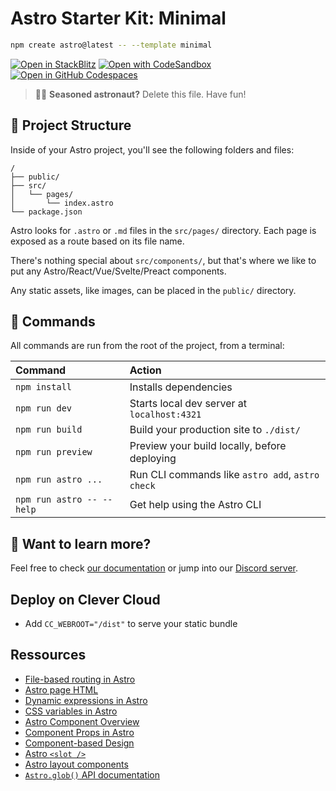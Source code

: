 # Astro Starter Kit: Minimal

```sh
npm create astro@latest -- --template minimal
```

[![Open in StackBlitz](https://developer.stackblitz.com/img/open_in_stackblitz.svg)](https://stackblitz.com/github/withastro/astro/tree/latest/examples/minimal)
[![Open with CodeSandbox](https://assets.codesandbox.io/github/button-edit-lime.svg)](https://codesandbox.io/p/sandbox/github/withastro/astro/tree/latest/examples/minimal)
[![Open in GitHub Codespaces](https://github.com/codespaces/badge.svg)](https://codespaces.new/withastro/astro?devcontainer_path=.devcontainer/minimal/devcontainer.json)

> 🧑‍🚀 **Seasoned astronaut?** Delete this file. Have fun!

## 🚀 Project Structure

Inside of your Astro project, you'll see the following folders and files:

```text
/
├── public/
├── src/
│   └── pages/
│       └── index.astro
└── package.json
```

Astro looks for `.astro` or `.md` files in the `src/pages/` directory. Each page is exposed as a route based on its file name.

There's nothing special about `src/components/`, but that's where we like to put any Astro/React/Vue/Svelte/Preact components.

Any static assets, like images, can be placed in the `public/` directory.

## 🧞 Commands

All commands are run from the root of the project, from a terminal:

| Command                   | Action                                           |
| :------------------------ | :----------------------------------------------- |
| `npm install`             | Installs dependencies                            |
| `npm run dev`             | Starts local dev server at `localhost:4321`      |
| `npm run build`           | Build your production site to `./dist/`          |
| `npm run preview`         | Preview your build locally, before deploying     |
| `npm run astro ...`       | Run CLI commands like `astro add`, `astro check` |
| `npm run astro -- --help` | Get help using the Astro CLI                     |

## 👀 Want to learn more?

Feel free to check [our documentation](https://docs.astro.build) or jump into our [Discord server](https://astro.build/chat).

## Deploy on Clever Cloud

- Add `CC_WEBROOT="/dist"` to serve your static bundle

## Ressources

- [File-based routing in Astro](https://docs.astro.build/en/basics/astro-pages/#file-based-routing)
- [Astro page HTML](https://docs.astro.build/en/basics/astro-pages/#astro-pages)
- [Dynamic expressions in Astro](https://docs.astro.build/en/basics/astro-syntax/#jsx-like-expressions)
- [CSS variables in Astro](https://docs.astro.build/en/guides/styling/#css-variables)
- [Astro Component Overview](https://docs.astro.build/en/basics/astro-components/)
- [Component Props in Astro](https://docs.astro.build/en/basics/astro-components/#component-props)
- [Component-based Design](https://www.droptica.com/blog/component-based-design/)
- [Astro `<slot />`](https://docs.astro.build/en/basics/astro-components/#slots)
- [Astro layout components](https://docs.astro.build/en/basics/layouts/)
- [`Astro.glob()` API documentation](https://docs.astro.build/en/reference/api-reference/#astroglob)
